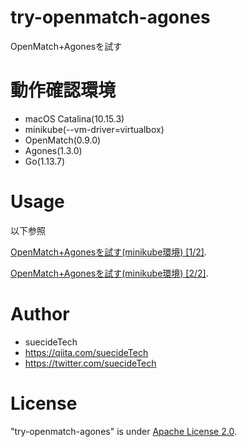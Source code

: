 # try-openmatch-agones

OpenMatch+Agonesを試す

# 動作確認環境

* macOS Catalina(10.15.3)
* minikube(--vm-driver=virtualbox)
* OpenMatch(0.9.0)
* Agones(1.3.0)
* Go(1.13.7)

# Usage

以下参照

[OpenMatch+Agonesを試す(minikube環境) [1/2]](https://qiita.com/suecideTech/items/0ec5f0cc77cf00e6c7d8).

[OpenMatch+Agonesを試す(minikube環境) [2/2]](https://qiita.com/suecideTech/items/4a04febaaf4f21e7e1a6).

# Author

* suecideTech
* https://qiita.com/suecideTech
* https://twitter.com/suecideTech
 
# License
"try-openmatch-agones" is under [Apache License 2.0](https://github.com/suecideTech/try-openmatch-agones/blob/master/LICENSE).